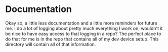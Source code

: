 # Documentation

Okay so, a little less documentation and a little more reminders for future me. I do a lot of logging about pretty much everything I work on; wouldn't it be nice to have easy access to that logging in a repo? The perfect place to do that for me is in the repo that contains all of my dev device setup. This directory will contain all of that information.
